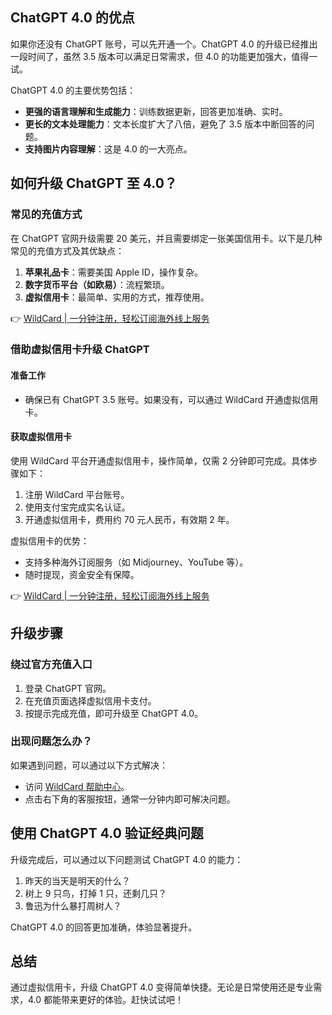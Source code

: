 ## ChatGPT 4.0 的优点

如果你还没有 ChatGPT 账号，可以先开通一个。ChatGPT 4.0 的升级已经推出一段时间了，虽然 3.5 版本可以满足日常需求，但 4.0 的功能更加强大，值得一试。

ChatGPT 4.0 的主要优势包括：
- **更强的语言理解和生成能力**：训练数据更新，回答更加准确、实时。
- **更长的文本处理能力**：文本长度扩大了八倍，避免了 3.5 版本中断回答的问题。
- **支持图片内容理解**：这是 4.0 的一大亮点。

## 如何升级 ChatGPT 至 4.0？

### 常见的充值方式

在 ChatGPT 官网升级需要 20 美元，并且需要绑定一张美国信用卡。以下是几种常见的充值方式及其优缺点：
1. **苹果礼品卡**：需要美国 Apple ID，操作复杂。
2. **数字货币平台（如欧易）**：流程繁琐。
3. **虚拟信用卡**：最简单、实用的方式，推荐使用。

👉 [WildCard | 一分钟注册，轻松订阅海外线上服务](https://bit.ly/bewildcard)

### 借助虚拟信用卡升级 ChatGPT

#### 准备工作
- 确保已有 ChatGPT 3.5 账号。如果没有，可以通过 WildCard 开通虚拟信用卡。

#### 获取虚拟信用卡
使用 WildCard 平台开通虚拟信用卡，操作简单，仅需 2 分钟即可完成。具体步骤如下：
1. 注册 WildCard 平台账号。
2. 使用支付宝完成实名认证。
3. 开通虚拟信用卡，费用约 70 元人民币，有效期 2 年。

虚拟信用卡的优势：
- 支持多种海外订阅服务（如 Midjourney、YouTube 等）。
- 随时提现，资金安全有保障。

👉 [WildCard | 一分钟注册，轻松订阅海外线上服务](https://bit.ly/bewildcard)

## 升级步骤

### 绕过官方充值入口
1. 登录 ChatGPT 官网。
2. 在充值页面选择虚拟信用卡支付。
3. 按提示完成充值，即可升级至 ChatGPT 4.0。

### 出现问题怎么办？
如果遇到问题，可以通过以下方式解决：
- 访问 [WildCard 帮助中心](https://bit.ly/bewildcard)。
- 点击右下角的客服按钮，通常一分钟内即可解决问题。

## 使用 ChatGPT 4.0 验证经典问题

升级完成后，可以通过以下问题测试 ChatGPT 4.0 的能力：
1. 昨天的当天是明天的什么？
2. 树上 9 只鸟，打掉 1 只，还剩几只？
3. 鲁迅为什么暴打周树人？

ChatGPT 4.0 的回答更加准确，体验显著提升。

## 总结

通过虚拟信用卡，升级 ChatGPT 4.0 变得简单快捷。无论是日常使用还是专业需求，4.0 都能带来更好的体验。赶快试试吧！
